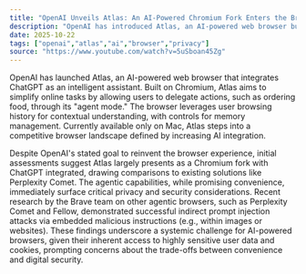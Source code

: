 ```yaml
---
title: "OpenAI Unveils Atlas: An AI-Powered Chromium Fork Enters the Browser Arena"
description: "OpenAI has introduced Atlas, an AI-powered web browser built on Chromium with integrated ChatGPT for agentic task execution. Its novel features immediately spark scrutiny regarding privacy and security implications."
date: 2025-10-22
tags: ["openai","atlas","ai","browser","privacy"]
source: "https://www.youtube.com/watch?v=5uSboan45Zg"
---
```

OpenAI has launched Atlas, an AI-powered web browser that integrates ChatGPT as an intelligent assistant. Built on Chromium, Atlas aims to simplify online tasks by allowing users to delegate actions, such as ordering food, through its "agent mode." The browser leverages user browsing history for contextual understanding, with controls for memory management. Currently available only on Mac, Atlas steps into a competitive browser landscape defined by increasing AI integration.

Despite OpenAI's stated goal to reinvent the browser experience, initial assessments suggest Atlas largely presents as a Chromium fork with ChatGPT integrated, drawing comparisons to existing solutions like Perplexity Comet. The agentic capabilities, while promising convenience, immediately surface critical privacy and security considerations. Recent research by the Brave team on other agentic browsers, such as Perplexity Comet and Fellow, demonstrated successful indirect prompt injection attacks via embedded malicious instructions (e.g., within images or websites). These findings underscore a systemic challenge for AI-powered browsers, given their inherent access to highly sensitive user data and cookies, prompting concerns about the trade-offs between convenience and digital security.